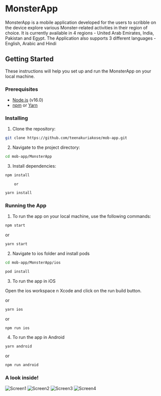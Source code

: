 # MonsterApp

MonsterApp is a mobile application developed for the users to scribble on the device explore various Monster-related activities in their region of choice. It is currently available in 4 regions - United Arab Emirates, India, Pakistan and Egypt. The Application also supports 3 different languages - English, Arabic and Hindi



## Getting Started

These instructions will help you set up and run the MonsterApp on your local machine.

### Prerequisites

- [Node.js](https://nodejs.org/) (v16.0)
- [npm](https://www.npmjs.com/) or [Yarn](https://yarnpkg.com/)

### Installing

1. Clone the repository:



```bash
git clone https://github.com/teenakuriakose/mob-app.git
```

2. Navigate to the project directory:
  
```bash
cd mob-app/MonsterApp
```

3. Install dependencies: 
```bash
npm install
```
        or 
```bash
yarn install
 ```

### Running the App

1. To run the app on your local machine, use the following commands:

```bash
npm start
```
or 
```bash
yarn start
```

2. Navigate to ios folder and install pods

```bash
cd mob-app/MonsterApp/ios
```
```bash
pod install
```

3. To run the app in iOS 
   
Open the ios workspace n Xcode and click on the run build button.

or
        
```bash
yarn ios
``` 
 or 
```bash
npm run ios
```
4.  To run the app in Android
 ```bash
 yarn android
 ``` 
or 
```bash
npm run android
```

### A look inside!

![Screen1](MonsterApp/src/assets/Screen1.png)
![Screen2](MonsterApp/src/assets/Screen2.png)
![Screen3](MonsterApp/src/assets/Screen3.png)
![Screen4](MonsterApp/src/assets/Screen4.png)




